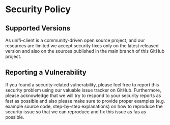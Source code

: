 # Security Policy

## Supported Versions

As unifi-client is a community-driven open source project, and our resources are limited
we accept security fixes only on the latest released version and also on the sources published
in the main branch of this GitHub project.

## Reporting a Vulnerability

If you found a security-related vulnerability, please feel free to report this security problem
using our valuable issue tracker on GitHub. Furthermore, please acknowledge that we will try
to respond to your security reports as fast as possible and also please make sure to provide proper
examples (e.g. example source code, step-by-step explanations) on how to reproduce the security
issue so that we can reproduce and fix this issue as fas as possible.
